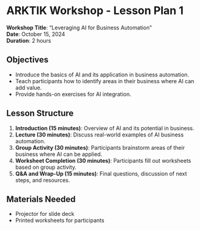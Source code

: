 
# ARKTIK Workshop - Lesson Plan 1

**Workshop Title**: “Leveraging AI for Business Automation”  
**Date**: October 15, 2024  
**Duration**: 2 hours

## Objectives
- Introduce the basics of AI and its application in business automation.
- Teach participants how to identify areas in their business where AI can add value.
- Provide hands-on exercises for AI integration.

## Lesson Structure
1. **Introduction (15 minutes)**: Overview of AI and its potential in business.
2. **Lecture (30 minutes)**: Discuss real-world examples of AI business automation.
3. **Group Activity (30 minutes)**: Participants brainstorm areas of their business where AI can be applied.
4. **Worksheet Completion (30 minutes)**: Participants fill out worksheets based on group activity.
5. **Q&A and Wrap-Up (15 minutes)**: Final questions, discussion of next steps, and resources.

## Materials Needed
- Projector for slide deck
- Printed worksheets for participants
